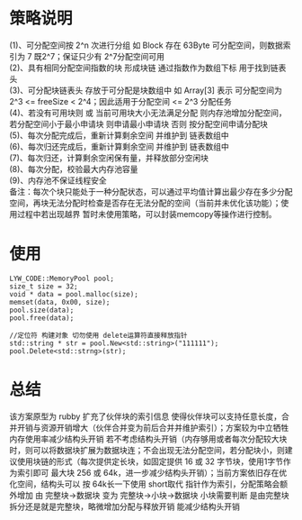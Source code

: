 # 策略说明
(1)、可分配空间按 2^n 次进行分组 如 Block 存在 63Byte 可分配空间，则数据索引为 7 既2^7；保证只少有 2^7分配空间可用  
(2)、具有相同分配空间指数的块 形成块链 通过指数作为数组下标 用于找到链表头  
(3)、可分配块链表头 存放于可分配是块数组中 如 Array[3] 表示 可分配空间为 2^3 <= freeSize < 2^4；因此适用于分配空间 <= 2^3 分配任务  
(4)、若没有可用块则 或 当前可用块大小无法满足分配 则内存池增加分配空间，若分配空间小于最小申请块 则申请最小申请块 否则 按分配空间申请分配块  
(5)、每次分配完成后，重新计算剩余空间 并维护到 链表数组中  
(6)、每次归还完成后，重新计算剩余空间 并维护到 链表数组中  
(7)、每次归还，计算剩余空闲保有量，并释放部分空闲块  
(8)、每次分配，校验最大内存池容量  
(9)、内存池不保证线程安全  
备注：每次个块只能处于一种分配状态，可以通过平均值计算出最少存在多少分配空间，再块无法分配时检查是否存在无法分配的空间（当前并未优化该功能）；使用过程中若出现越界 暂时未使用策略，可以封装memcopy等操作进行控制。
# 使用
    LYW_CODE::MemoryPool pool;  
    size_t size = 32;  
    void * data = pool.malloc(size);  
    memset(data, 0x00, size);  
    pool.size(data);
    pool.free(data);  
    
    //定位符 构建对象 切勿使用 delete运算符直接释放指针
    std::string * str = pool.New<std::string>("111111");
    pool.Delete<std::strng>(str);

# 总结
该方案原型为 rubby 扩充了伙伴块的索引信息 使得伙伴块可以支持任意长度，合并开销与资源开销增大（伙伴合并变为前后合并并维护索引）；方案较为中立牺牲内存使用率减少结构头开销 若不考虑结构头开销（内存够用或者每次分配较大块时，则可以将数据块扩展为数据块连；不会出现无法分配空间，若分配块小，则建议使用块链的形式（每次提供定长块，如固定提供 16 或 32 字节块，使用1字节作为索引即可 最大块 256 或 64k，进一步减少结构头开销）；当前方案依旧存在优化空间，结构头可以 按 64k长一下使用 short取代 指针作为索引，分配策略会额外增加 由 完整块->数据块 变为 完整块->小块->数据块 小块需要判断 是由完整块拆分还是就是完整块，略微增加分配与释放开销 能减少结构头开销
